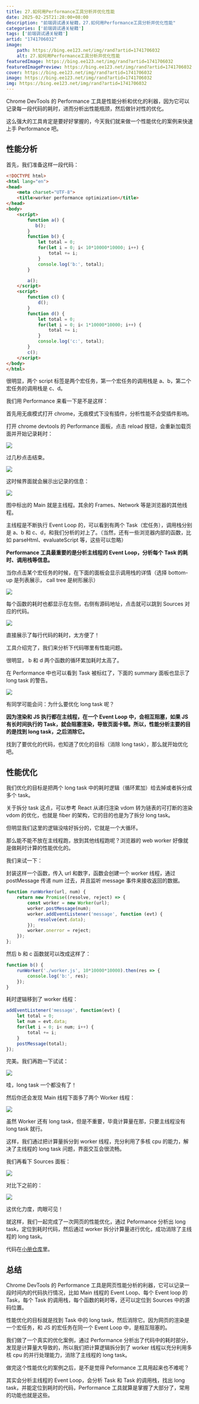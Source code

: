 ```yaml
---
title: 27.如何用Performance工具分析并优化性能
date: 2025-02-25T21:28:00+08:00
description: "前端调试通关秘籍，27.如何用Performance工具分析并优化性能"
categories: ['前端调试通关秘籍']
tags: ['前端调试通关秘籍']
artid: "1741706032"
image:
    path: https://bing.ee123.net/img/rand?artid=1741706032
    alt: 27.如何用Performance工具分析并优化性能
featuredImage: https://bing.ee123.net/img/rand?artid=1741706032
featuredImagePreview: https://bing.ee123.net/img/rand?artid=1741706032
cover: https://bing.ee123.net/img/rand?artid=1741706032
image: https://bing.ee123.net/img/rand?artid=1741706032
img: https://bing.ee123.net/img/rand?artid=1741706032
---
```


Chrome DevTools 的 Performance 工具是性能分析和优化的利器，因为它可以记录每一段代码的耗时，进而分析出性能瓶颈，然后做针对性的优化。

这么强大的工具肯定是要好好掌握的，今天我们就来做一个性能优化的案例来快速上手 Performance 吧。

## 性能分析

首先，我们准备这样一段代码：

```html
<!DOCTYPE html>
<html lang="en">
<head>
    <meta charset="UTF-8">
    <title>worker performance optimization</title>
</head>
<body>
    <script>
        function a() {
           b();
        }
        function b() {
            let total = 0;
            for(let i = 0; i< 10*10000*10000; i++) {
                total += i;
            }
            console.log('b:', total);
        }

        a();
    </script>
    <script>
        function c() {
            d();
        }
        function d() {
            let total = 0;
            for(let i = 0; i< 1*10000*10000; i++) {
                total += i;
            }
            console.log('c:', total);
        }
        c();
    </script>
</body>
</html>
```
很明显，两个 script 标签是两个宏任务，第一个宏任务的调用栈是 a、b，第二个宏任务的调用栈是 c、d。

我们用 Performance 来看一下是不是这样：

首先用无痕模式打开 chrome，无痕模式下没有插件，分析性能不会受插件影响。

打开 chrome devtools 的 Performance 面板，点击 reload 按钮，会重新加载页面并开始记录耗时：

![](https://p9-juejin.byteimg.com/tos-cn-i-k3u1fbpfcp/ca45ac441bd04db683793db8c4401a33~tplv-k3u1fbpfcp-watermark.image?)

过几秒点击结束。

![](https://p6-juejin.byteimg.com/tos-cn-i-k3u1fbpfcp/53a1671072e240c9afb445e468c03e79~tplv-k3u1fbpfcp-watermark.image?)

这时候界面就会展示出记录的信息：

![](https://p3-juejin.byteimg.com/tos-cn-i-k3u1fbpfcp/25bd01e6e0954ffaa4b15dc9bb0f9a7a~tplv-k3u1fbpfcp-watermark.image?)

图中标出的 Main 就是主线程。其余的 Frames、Network 等是浏览器的其他线程。

主线程是不断执行 Event Loop 的，可以看到有两个 Task（宏任务），调用栈分别是 a、b 和 c、d，和我们分析的对上了。（当然，还有一些浏览器内部的函数，比如 parseHtml、evaluateScript 等，这些可以忽略）

**Performance 工具最重要的是分析主线程的 Event Loop，分析每个 Task 的耗时、调用栈等信息。**

当你点击某个宏任务的时候，在下面的面板会显示调用栈的详情（选择 bottom-up 是列表展示， call tree 是树形展示）

![](https://p1-juejin.byteimg.com/tos-cn-i-k3u1fbpfcp/0717d1b36fa84c4986996aa01d4fc755~tplv-k3u1fbpfcp-watermark.image?)

每个函数的耗时也都显示在左侧，右侧有源码地址，点击就可以跳到 Sources 对应的代码。

![](https://p3-juejin.byteimg.com/tos-cn-i-k3u1fbpfcp/e96d39a5639b44acbefa947e79f7e678~tplv-k3u1fbpfcp-watermark.image?)

直接展示了每行代码的耗时，太方便了！

工具介绍完了，我们来分析下代码哪里有性能问题。

很明显， b 和 d 两个函数的循环累加耗时太高了。

在 Performance 中也可以看到 Task 被标红了，下面的 summary 面板也显示了 long task 的警告。

![](https://p1-juejin.byteimg.com/tos-cn-i-k3u1fbpfcp/9c2ae86a348242e080d90259b5083734~tplv-k3u1fbpfcp-watermark.image?)

有同学可能会问：为什么要优化 long task 呢？

**因为渲染和 JS 执行都在主线程，在一个 Event Loop 中，会相互阻塞，如果 JS 有长时间执行的 Task，就会阻塞渲染，导致页面卡顿。所以，性能分析主要的目的是找到 long task，之后消除它。**

找到了要优化的代码，也知道了优化的目标（消除 long task），那么就开始优化吧。

## 性能优化

我们优化的目标是把两个 long task 中的耗时逻辑（循环累加）给去掉或者拆分成多个 task。

关于拆分 task 这点，可以参考 React 从递归渲染 vdom 转为链表的可打断的渲染 vdom 的优化，也就是 fiber 的架构，它的目的也是为了拆分 long task。

但明显我们这里的逻辑没啥好拆分的，它就是一个大循环。

那么能不能不放在主线程跑，放到其他线程跑呢？浏览器的 web worker 好像就是做耗时计算的性能优化的。

我们来试一下：

封装这样一个函数，传入 url 和数字，函数会创建一个 worker 线程，通过 postMessage 传递 num 过去，并且监听 message 事件来接收返回的数据。

```javascript
function runWorker(url, num) {
    return new Promise((resolve, reject) => {
        const worker = new Worker(url);
        worker.postMessage(num);
        worker.addEventListener('message', function (evt) {
            resolve(evt.data);
        });
        worker.onerror = reject;
    });
};
```

然后 b 和 c 函数就可以改成这样了：

```javascript
function b() {
    runWorker('./worker.js', 10*10000*10000).then(res => {
        console.log('b:', res);
    });
}
```

耗时逻辑移到了 worker 线程：

```javascript
addEventListener('message', function(evt) {
    let total = 0;
    let num = evt.data;
    for(let i = 0; i< num; i++) {
        total += i;
    }
    postMessage(total);
});
```
完美。我们再跑一下试试：

![](https://p6-juejin.byteimg.com/tos-cn-i-k3u1fbpfcp/c48972ec59e247c091ff0842eaa4923b~tplv-k3u1fbpfcp-watermark.image?)

哇，long task 一个都没有了！

然后你还会发现 Main 线程下面多了两个 Worker 线程：

![](https://p3-juejin.byteimg.com/tos-cn-i-k3u1fbpfcp/d80d8487fb8d4da193aa3a6440f1f1bb~tplv-k3u1fbpfcp-watermark.image?)

虽然 Worker 还有 long task，但是不重要，毕竟计算量在那，只要主线程没有 long task 就行。

这样，我们通过把计算量拆分到 worker 线程，充分利用了多核 cpu 的能力，解决了主线程的 long task 问题，界面交互会很流畅。

我们再看下 Sources 面板：

![](https://p6-juejin.byteimg.com/tos-cn-i-k3u1fbpfcp/e0fc206691674b45bb873fa283bd7a93~tplv-k3u1fbpfcp-watermark.image?)

对比下之前的：

![](https://p3-juejin.byteimg.com/tos-cn-i-k3u1fbpfcp/e96d39a5639b44acbefa947e79f7e678~tplv-k3u1fbpfcp-watermark.image?)

这优化力度，肉眼可见！

就这样，我们一起完成了一次网页的性能优化，通过 Peformance 分析出 long task，定位到耗时代码，然后通过 worker 拆分计算量进行优化，成功消除了主线程的 long task。

代码在[小册仓库](https://github.com/QuarkGluonPlasma/fe-debug-exercize/)里。


## 总结

Chrome DevTools 的 Performance 工具是网页性能分析的利器，它可以记录一段时间内的代码执行情况，比如 Main 线程的 Event Loop、每个 Event loop 的 Task，每个 Task 的调用栈，每个函数的耗时等，还可以定位到 Sources 中的源码位置。

性能优化的目标就是找到 Task 中的 long task，然后消除它。因为网页的渲染是一个宏任务，和 JS 的宏任务在同一个 Event Loop 中，是相互阻塞的。

我们做了一个真实的优化案例，通过 Performance 分析出了代码中的耗时部分，发现是计算量大导致的，所以我们把计算逻辑拆分到了 worker 线程以充分利用多核 cpu 的并行处理能力，消除了主线程的 long task。

做完这个性能优化的案例之后，是不是觉得 Peformance 工具用起来也不难呢？

其实会分析主线程的 Event Loop，会分析 Task 和 Task 的调用栈，找出 long task，并能定位到耗时的代码，Performance 工具就算是掌握了大部分了，常用的功能也就是这些。

